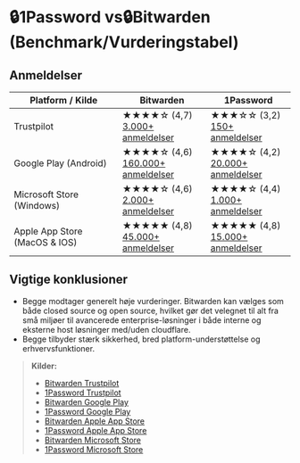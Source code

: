 # 🔒1Password vs🔒Bitwarden (Benchmark/Vurderingstabel)

## Anmeldelser

| Platform / Kilde                   | Bitwarden                                                   | 1Password                                                    |
|------------------------------------|------------------------------------------------------------|--------------------------------------------------------------|
| Trustpilot                         | ★★★★☆ (4,7)<br>[3.000+ anmeldelser](https://dk.trustpilot.com/review/bitwarden.com) | ★★★☆☆ (3,2)<br>[150+ anmeldelser](https://dk.trustpilot.com/review/1password.com) |
| Google Play (Android)              | ★★★★☆ (4,6)<br>[160.000+ anmeldelser](https://play.google.com/store/apps/details?id=com.x8bit.bitwarden) | ★★★★☆ (4,2)<br>[20.000+ anmeldelser](https://play.google.com/store/apps/details?id=com.onepassword.android) |
| Microsoft Store (Windows)          | ★★★★☆ (4,6)<br>[2.000+ anmeldelser](https://apps.microsoft.com/detail/9pjsdv0vpk04?hl=da-DK&gl=DK) | ★★★★☆ (4,4)<br>[1.000+ anmeldelser](https://apps.microsoft.com/detail/xp99c9g0krdz27?hl=da-DK&gl=DK) |
| Apple App Store (MacOS & IOS)      | ★★★★★ (4,8)<br>[45.000+ anmeldelser](https://apps.apple.com/us/app/bitwarden-password-manager/id1137397744) | ★★★★★ (4,8)<br>[15.000+ anmeldelser](https://apps.apple.com/us/app/1password-password-manager/id1511601750) |

## Vigtige konklusioner

- Begge modtager generelt høje vurderinger. Bitwarden kan vælges som både closed source og open source, hvilket gør det velegnet til alt fra små miljøer til avancerede enterprise-løsninger i både interne og eksterne host løsninger med/uden cloudflare.
- Begge tilbyder stærk sikkerhed, bred platform-understøttelse og erhvervsfunktioner.

> **Kilder:**  
> - [Bitwarden Trustpilot](https://dk.trustpilot.com/review/bitwarden.com)  
> - [1Password Trustpilot](https://dk.trustpilot.com/review/1password.com)  
> - [Bitwarden Google Play](https://play.google.com/store/apps/details?id=com.x8bit.bitwarden)  
> - [1Password Google Play](https://play.google.com/store/apps/details?id=com.onepassword.android)  
> - [Bitwarden Apple App Store](https://apps.apple.com/us/app/bitwarden-password-manager/id1137397744)  
> - [1Password Apple App Store](https://apps.apple.com/us/app/1password-password-manager/id1511601750)  
> - [Bitwarden Microsoft Store](https://apps.microsoft.com/detail/9pjsdv0vpk04?hl=da-DK&gl=DK)  
> - [1Password Microsoft Store](https://apps.microsoft.com/detail/xp99c9g0krdz27?hl=da-DK&gl=DK)  
